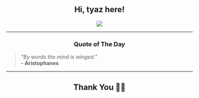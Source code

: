 <h2 align="center"> Hi, tyaz here!</h2>

<p align="center">
<a href="https://github.com/tyazx" alt="github streak"><img src="https://dvst-streak.herokuapp.com/?user=tyazx&theme=tokyonight&fire=DD472C"></a>
</p>

<hr>
<h3 align="center">Quote of The Day</h3>
<p align="center">
<blockquote>
<i>"By words the mind is winged."</i>
<br>
<b>- Aristophanes</b>
</blockquote>
</p>


<hr>
<h2 align="center">Thank You 🙏🏼</h2>
